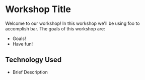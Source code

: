 # Workshop Title

Welcome to our workshop! In this workshop we'll be using foo to accomplish bar. The goals of this workshop are:

* Goals!
* Have fun!

## Technology Used

* Brief Description
